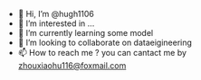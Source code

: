 - 👋 Hi, I’m @hugh1106
- 👀 I’m interested in ...
- 🌱 I’m currently learning some model
- 💞️ I’m looking to collaborate on dataeigineering
- 📫 How to reach me ? you can cantact me by zhouxiaohu116@foxmail.com

<!---
hugh1106/hugh1106 is a ✨ special ✨ repository because its `README.md` (this file) appears on your GitHub profile.
You can click the Preview link to take a look at your changes.
--->
